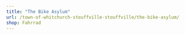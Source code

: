 ```yaml
---
title: "The Bike Asylum"
url: /town-of-whitchurch-stouffville-stouffville/the-bike-asylum/
shop: Fahrrad
---
```

